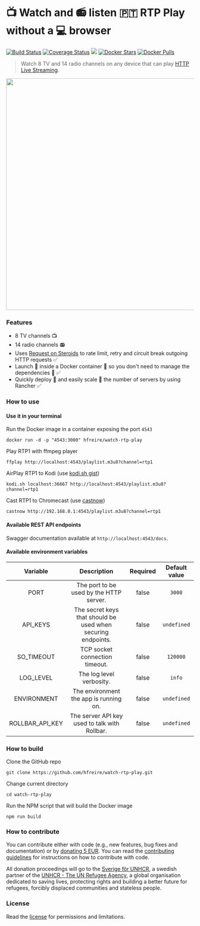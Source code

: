 # :tv: Watch and :radio: listen 🇵🇹 RTP Play without a :computer: browser

[![Build Status](https://travis-ci.org/hfreire/watch-rtp-play.svg?branch=master)](https://travis-ci.org/hfreire/watch-rtp-play)
[![Coverage Status](https://coveralls.io/repos/github/hfreire/watch-rtp-play/badge.svg?branch=master)](https://coveralls.io/github/hfreire/watch-rtp-play?branch=master)
[![](https://img.shields.io/github/release/hfreire/watch-rtp-play.svg)](https://github.com/hfreire/watch-rtp-play/releases)
[![Docker Stars](https://img.shields.io/docker/stars/hfreire/watch-rtp-play.svg)](https://hub.docker.com/r/hfreire/watch-rtp-play/)
[![Docker Pulls](https://img.shields.io/docker/pulls/hfreire/watch-rtp-play.svg)](https://hub.docker.com/r/hfreire/watch-rtp-play/)

> Watch 8 TV and 14 radio channels on any device that can play [HTTP Live Streaming](https://en.wikipedia.org/wiki/HTTP_Live_Streaming).

<p align="center"><img src="share/github/overview.gif" width="620"></p>

### Features
* 8 TV channels :tv: 
* 14 radio channels :radio:
* Uses [Request on Steroids](https://github.com/hfreire/request-on-steroids) to rate limit, retry and circuit break outgoing HTTP requests :white_check_mark:
* Launch :rocket: inside a Docker container :whale: so you don't need to manage the dependencies :raised_hands: :white_check_mark:
* Quickly deploy :runner: and easily scale :two_men_holding_hands: the number of servers by using Rancher :white_check_mark:

### How to use

#### Use it in your terminal
Run the Docker image in a container exposing the port `4543`
```
docker run -d -p "4543:3000" hfreire/watch-rtp-play
```

Play RTP1 with ffmpeg player
```
ffplay http://localhost:4543/playlist.m3u8?channel=rtp1
```

AirPlay RTP1 to Kodi (use [kodi.sh gist](https://gist.github.com/hfreire/5c558dc35ee842c32bda1656f87f302b))
```
kodi.sh localhost:36667 http://localhost:4543/playlist.m3u8?channel=rtp1
```

Cast RTP1 to Chromecast (use [castnow](https://github.com/xat/castnow))
```
castnow http://192.168.0.1:4543/playlist.m3u8?channel=rtp1
```

#### Available REST API endpoints
Swagger documentation available at `http://localhost:4543/docs`.

#### Available environment variables
Variable | Description | Required | Default value
:---:|:---:|:---:|:---:
PORT | The port to be used by the HTTP server. | false | `3000`
API_KEYS | The secret keys that should be used when securing endpoints. | false | `undefined`
SO_TIMEOUT | TCP socket connection timeout. | false | `120000`
LOG_LEVEL | The log level verbosity. | false | `info`
ENVIRONMENT | The environment the app is running on. | false | `undefined`
ROLLBAR_API_KEY | The server API key used to talk with Rollbar. | false | `undefined`

### How to build
Clone the GitHub repo
```
git clone https://github.com/hfreire/watch-rtp-play.git
```

Change current directory
```
cd watch-rtp-play
```

Run the NPM script that will build the Docker image
```
npm run build
```

### How to contribute
You can contribute either with code (e.g., new features, bug fixes and documentation) or by [donating 5 EUR](https://paypal.me/hfreire/5). You can read the [contributing guidelines](./docs/CONTRIBUTING.md) for instructions on how to contribute with code. 

All donation proceedings will go to the [Sverige för UNHCR](https://sverigeforunhcr.se), a swedish partner of the [UNHCR - The UN Refugee Agency](http://www.unhcr.org), a global organisation dedicated to saving lives, protecting rights and building a better future for refugees, forcibly displaced communities and stateless people.

### License
Read the [license](./LICENSE.md) for permissions and limitations.
